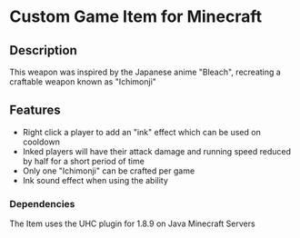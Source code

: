 # Custom Game Item for Minecraft

## Description
This weapon was inspired by the Japanese anime "Bleach", recreating a craftable weapon known as "Ichimonji"

## Features
- Right click a player to add an "ink" effect which can be used on cooldown
- Inked players will have their attack damage and running speed reduced by half for a short period of time
- Only one "Ichimonji" can be crafted per game
- Ink sound effect when using the ability

### Dependencies
The Item uses the UHC plugin for 1.8.9 on Java Minecraft Servers


